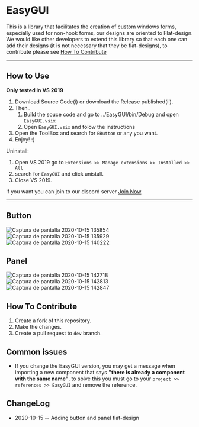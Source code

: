 

 

# EasyGUI


 This is a library that facilitates the creation of custom windows forms, especially used for non-hook forms, our designs are oriented to Flat-design. We would like other developers to extend this library so that each one can add their designs (it is not necessary that they be flat-designs), to contribute please see [How To Contribute](#how-to-contribute)
 
   ----------------------
## How to Use
**Only tested in VS 2019**

 1. Download Source Code(i) or download the Release published(ii).
 1. Then..
    1. Build the souce code and go to ../EasyGUI/bin/Debug and open `EasyGUI.vsix`
    2. Open `EasyGUI.vsix` and folow the instructions
 1. Open the ToolBox and search for `EButton` or any you want.
 1. Enjoy! :)

Uninstall:
 1. Open VS 2019 go to `Extensions >> Manage extensions >> Installed >> All` 
 1. search for `EasyGUI` and click unistall.
 1. Close VS 2019.
 
 if you want you can join to our discord server [Join Now](https://discord.gg/BqB5DnP)
 
 ----------------------
 
 
## Button
 ![Captura de pantalla 2020-10-15 135854](https://user-images.githubusercontent.com/55553571/96165314-d6969780-0ef2-11eb-93a1-ad7e9f61d761.png)
 ![Captura de pantalla 2020-10-15 135929](https://user-images.githubusercontent.com/55553571/96165339-dd250f00-0ef2-11eb-8075-84719927cc23.png)
 ![Captura de pantalla 2020-10-15 140222](https://user-images.githubusercontent.com/55553571/96165346-df876900-0ef2-11eb-9d00-ef76fd56c957.png)
 
## Panel
 ![Captura de pantalla 2020-10-15 142718](https://user-images.githubusercontent.com/55553571/96165350-e1512c80-0ef2-11eb-875f-832584d9ab7e.png)
 ![Captura de pantalla 2020-10-15 142813](https://user-images.githubusercontent.com/55553571/96165363-e615e080-0ef2-11eb-88f6-7487361f9035.png)
 ![Captura de pantalla 2020-10-15 142847](https://user-images.githubusercontent.com/55553571/96165367-e7470d80-0ef2-11eb-8a89-aadf480e3fd1.png)

## How To Contribute
1) Create a fork of this repository.
1) Make the changes.
1) Create a pull request to `dev` branch.

## Common issues

- If you change the EasyGUI version, you may get a message when importing a new component that says **"there is already a component with the same name"**, to solve this you must go to your `project >> references >> EasyGUI` and remove the reference.
 
 
## ChangeLog
 * 2020-10-15 -- Adding button and panel flat-design
 
 
 
